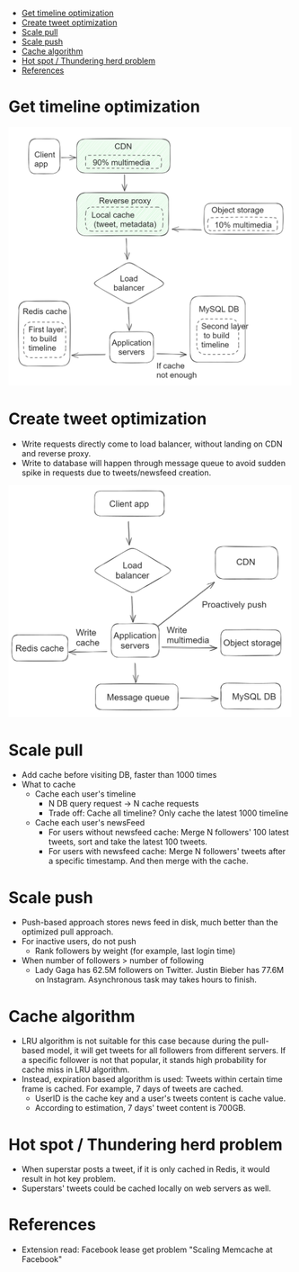 - [Get timeline optimization](#get-timeline-optimization)
- [Create tweet optimization](#create-tweet-optimization)
- [Scale pull](#scale-pull)
- [Scale push](#scale-push)
- [Cache algorithm](#cache-algorithm)
- [Hot spot / Thundering herd problem](#hot-spot--thundering-herd-problem)
- [References](#references)

# Get timeline optimization

![](../.gitbook/assets/twitter_getPathOptimization.png)

# Create tweet optimization
* Write requests directly come to load balancer, without landing on CDN and reverse proxy. 
* Write to database will happen through message queue to avoid sudden spike in requests due to tweets/newsfeed creation. 

![](../.gitbook/assets/twitter_writePathOptimization.png)

# Scale pull
* Add cache before visiting DB, faster than 1000 times
* What to cache
  * Cache each user's timeline
    * N DB query request -&gt; N cache requests
    * Trade off: Cache all timeline? Only cache the latest 1000 timeline
  * Cache each user's newsFeed
    * For users without newsfeed cache: Merge N followers' 100 latest tweets, sort and take the latest 100 tweets.
    * For users with newsfeed cache: Merge N followers' tweets after a specific timestamp. And then merge with the cache. 

# Scale push
* Push-based approach stores news feed in disk, much better than the optimized pull approach.
* For inactive users, do not push
  * Rank followers by weight \(for example, last login time\)
* When number of followers > number of following
  * Lady Gaga has 62.5M followers on Twitter. Justin Bieber has 77.6M on Instagram. Asynchronous task may takes hours to finish. 

# Cache algorithm
* LRU algorithm is not suitable for this case because during the pull-based model, it will get tweets for all followers from different servers. If a specific follower is not that popular, it stands high probability for cache miss in LRU algorithm. 
* Instead, expiration based algorithm is used: Tweets within certain time frame is cached. For example, 7 days of tweets are cached. 
  * UserID is the cache key and a user's tweets content is cache value. 
  * According to estimation, 7 days' tweet content is 700GB. 

# Hot spot / Thundering herd problem
* When superstar posts a tweet, if it is only cached in Redis, it would result in hot key problem. 
* Superstars' tweets could be cached locally on web servers as well. 

# References
* Extension read: Facebook lease get problem "Scaling Memcache at Facebook"
